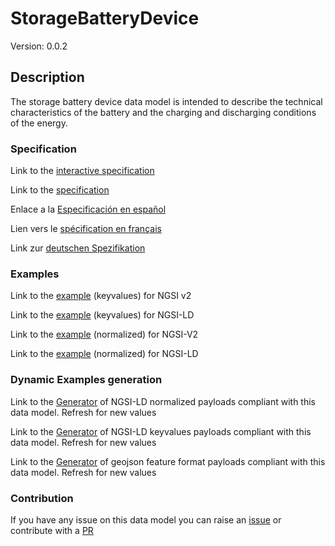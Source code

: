 # StorageBatteryDevice
Version: 0.0.2

## Description 

The storage battery device data model is intended to describe the technical characteristics of the battery and the charging and discharging conditions of the energy.
### Specification

Link to the [interactive specification](https://swagger.lab.fiware.org/?url=https://raw.githubusercontent.com/smart-data-models/dataModel.Battery/master/StorageBatteryDevice/swagger.yaml)

Link to the [specification](https://github.com/smart-data-models/dataModel.Battery/blob/master/StorageBatteryDevice/doc/spec.md)

Enlace a la [Especificación en español](https://github.com/smart-data-models/dataModel.Battery/blob/master/StorageBatteryDevice/doc/spec_ES.md)

Lien vers le [spécification en français](https://github.com/smart-data-models/dataModel.Battery/blob/master/StorageBatteryDevice/doc/spec_FR.md)

Link zur [deutschen Spezifikation](https://github.com/smart-data-models/dataModel.Battery/blob/master/StorageBatteryDevice/doc/spec_DE.md)
### Examples

Link to the [example](https://github.com/smart-data-models/dataModel.Battery/blob/master/StorageBatteryDevice/examples/example.json) (keyvalues) for NGSI v2

Link to the [example](https://github.com/smart-data-models/dataModel.Battery/blob/master/StorageBatteryDevice/examples/example.jsonld) (keyvalues) for NGSI-LD

Link to the [example](https://github.com/smart-data-models/dataModel.Battery/blob/master/StorageBatteryDevice/examples/example-normalized.json) (normalized) for NGSI-V2

Link to the [example](https://github.com/smart-data-models/dataModel.Battery/blob/master/StorageBatteryDevice/examples/example-normalized.jsonld) (normalized) for NGSI-LD
### Dynamic Examples generation

Link to the [Generator](https://smartdatamodels.org/extra/ngsi-ld_generator.php?schemaUrl=https://raw.githubusercontent.com/smart-data-models/dataModel.Battery/master/StorageBatteryDevice/schema.json&email=info@smartdatamodels.org) of NGSI-LD normalized payloads compliant with this data model. Refresh for new values

Link to the [Generator](https://smartdatamodels.org/extra/ngsi-ld_generator_keyvalues.php?schemaUrl=https://raw.githubusercontent.com/smart-data-models/dataModel.Battery/master/StorageBatteryDevice/schema.json&email=info@smartdatamodels.org) of NGSI-LD keyvalues payloads compliant with this data model. Refresh for new values

Link to the [Generator](https://smartdatamodels.org/extra/geojson_features_generator_v1.0.php?schemaUrl=https://raw.githubusercontent.com/smart-data-models/dataModel.Battery/master/StorageBatteryDevice/schema.json&email=info@smartdatamodels.org) of geojson feature format payloads compliant with this data model. Refresh for new values
### Contribution

 If you have any issue on this data model you can raise an [issue](https://github.com/smart-data-models/dataModel.Battery/issues)  or contribute with a [PR](https://github.com/smart-data-models/dataModel.Battery/pulls)